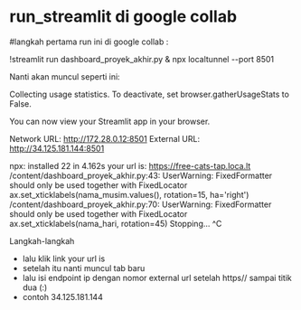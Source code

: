 # run_streamlit di google collab
#langkah pertama run ini di google collab :

!streamlit run dashboard_proyek_akhir.py & npx localtunnel --port 8501

Nanti akan muncul seperti ini:

Collecting usage statistics. To deactivate, set browser.gatherUsageStats to False.


  You can now view your Streamlit app in your browser.

  Network URL: http://172.28.0.12:8501
  External URL: http://34.125.181.144:8501

npx: installed 22 in 4.162s
your url is: https://free-cats-tap.loca.lt
/content/dashboard_proyek_akhir.py:43: UserWarning: FixedFormatter should only be used together with FixedLocator
  ax.set_xticklabels(nama_musim.values(), rotation=15, ha='right')
/content/dashboard_proyek_akhir.py:70: UserWarning: FixedFormatter should only be used together with FixedLocator
  ax.set_xticklabels(nama_hari, rotation=45)
  Stopping...
^C

Langkah-langkah 
- lalu klik link your url is
- setelah itu nanti muncul tab baru
- lalu isi endpoint ip dengan nomor external url setelah https// sampai titik dua (:)
- contoh 34.125.181.144

